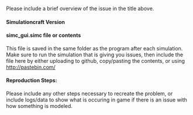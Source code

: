 Please include a brief overview of the issue in the title above.

#### Simulationcraft Version

#### simc_gui.simc file or contents
This file is saved in the same folder as the program after each simulation. Make sure to run the simulation that is giving you issues, then include the file here by either uploading to github, copy/pasting the contents, or using http://pastebin.com/

#### Reproduction Steps:

Please include any other steps necessary to recreate the problem, or include logs/data to show what is occuring in game if there is an issue with how something is modeled.